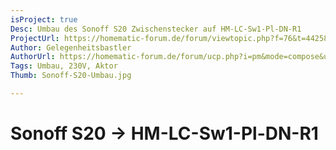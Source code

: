 ```yaml
---
isProject: true
Desc: Umbau des Sonoff S20 Zwischenstecker auf HM-LC-Sw1-Pl-DN-R1
ProjectUrl: https://homematic-forum.de/forum/viewtopic.php?f=76&t=44258
Author: Gelegenheitsbastler
AuthorUrl: https://homematic-forum.de/forum/ucp.php?i=pm&mode=compose&u=20394
Tags: Umbau, 230V, Aktor
Thumb: Sonoff-S20-Umbau.jpg

---
```


# Sonoff S20 → HM-LC-Sw1-Pl-DN-R1
